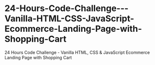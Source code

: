 # 24-Hours-Code-Challenge---Vanilla-HTML-CSS-JavaScript-Ecommerce-Landing-Page-with-Shopping-Cart
24 Hours Code Challenge - Vanilla HTML, CSS &amp; JavaScript  Ecommerce Landing Page with Shopping Cart
